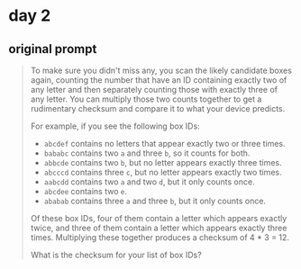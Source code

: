 # day 2

## original prompt

> To make sure you didn't miss any, you scan the likely candidate boxes again, counting the number that have an ID containing exactly two of any letter and then separately counting those with exactly three of any letter. You can multiply those two counts together to get a rudimentary checksum and compare it to what your device predicts.
>
> For example, if you see the following box IDs:
>
>  * `abcdef` contains no letters that appear exactly two or three times.
>  * `bababc` contains two `a` and three `b`, so it counts for both.
>  * `abbcde` contains two `b`, but no letter appears exactly three times.
>  * `abcccd` contains three `c`, but no letter appears exactly two times.
>  * `aabcdd` contains two `a` and two `d`, but it only counts once.
>  * `abcdee` contains two `e`.
>  * `ababab` contains three `a` and three `b`, but it only counts once.
>
> Of these box IDs, four of them contain a letter which appears exactly twice, and three of them contain a letter which appears exactly three times. Multiplying these together produces a checksum of 4 * 3 = 12.
>
> What is the checksum for your list of box IDs?
